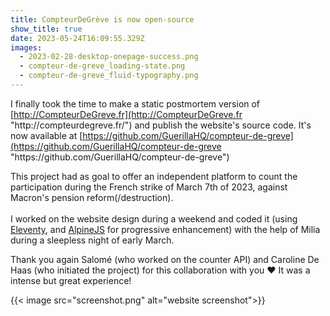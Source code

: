 ```yaml
---
title: CompteurDeGrève is now open-source
show_title: true
date: 2023-05-24T16:09:55.329Z
images:
  - 2023-02-28-desktop-onepage-success.png
  - compteur-de-greve_loading-state.png
  - compteur-de-greve_fluid-typography.png
---
```

I finally took the time to make a static postmortem version of [http://CompteurDeGreve.fr](http://CompteurDeGreve.fr "http\://compteurdegreve.fr/") and publish the website's source code. It's now available at [https://github.com/GuerillaHQ/compteur-de-greve](https://github.com/GuerillaHQ/compteur-de-greve "https\://github.com/GuerillaHQ/compteur-de-greve")

This project had as goal to offer an independent platform to count the participation during the French strike of March 7th of 2023, against Macron's pension reform(/destruction).\
\
I worked on the website design during a weekend and coded it (using [Eleventy](https://www.11ty.dev), and [AlpineJS](https://alpinejs.dev) for progressive enhancement) with the help of Milia during a sleepless night of early March.

Thank you again Salomé (who worked on the counter API) and Caroline De Haas (who initiated the project) for this collaboration with you ❤️ It was a intense but great experience!

{{< image src="screenshot.png" alt="website screenshot">}}